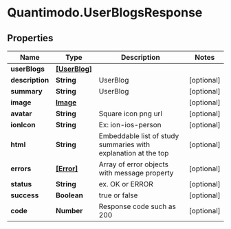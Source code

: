 # Quantimodo.UserBlogsResponse

## Properties
Name | Type | Description | Notes
------------ | ------------- | ------------- | -------------
**userBlogs** | [**[UserBlog]**](UserBlog.md) |  | 
**description** | **String** | UserBlog | [optional] 
**summary** | **String** | UserBlog | [optional] 
**image** | [**Image**](Image.md) |  | [optional] 
**avatar** | **String** | Square icon png url | [optional] 
**ionIcon** | **String** | Ex: ion-ios-person | [optional] 
**html** | **String** | Embeddable list of study summaries with explanation at the top | [optional] 
**errors** | [**[Error]**](Error.md) | Array of error objects with message property | [optional] 
**status** | **String** | ex. OK or ERROR | [optional] 
**success** | **Boolean** | true or false | [optional] 
**code** | **Number** | Response code such as 200 | [optional] 


